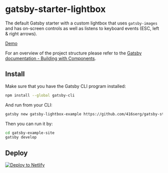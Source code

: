 # gatsby-starter-lightbox
The default Gatsby starter with a custom lightbox that uses `gatsby-images` and has on-screen controls as well as listens to keyboard events (ESC, left & right arrows).

[Demo](https://gatsby-lightbox.416serg.me)

For an overview of the project structure please refer to the [Gatsby documentation - Building with Components](https://www.gatsbyjs.org/docs/building-with-components/).

## Install

Make sure that you have the Gatsby CLI program installed:
```sh
npm install --global gatsby-cli
```

And run from your CLI:
```sh
gatsby new gatsby-lightbox-example https://github.com/416serg/gatsby-starter-lightbox
```

Then you can run it by:
```sh
cd gatsby-example-site
gatsby develop
```

## Deploy

[![Deploy to Netlify](https://www.netlify.com/img/deploy/button.svg)](https://app.netlify.com/start/deploy?repository=https://github.com/416serg/gatsby-starter-lightbox)
